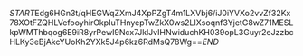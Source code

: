 $START$Edg6HGn3t/qHEGWqZXmJ4XpPZgT4m1LXVbj6/iJ0iYVXo2vvZf32Kx78XOtFZQHLVefooyhirOkpIuTHnyepTwZkX0ws2LIXsoqnf3YjetG8wZ71MESLkpWMThbqog6E9iR8yrPewI9Ncx7JklJvIHNwiduchKH039opL3Guyr2eJzzbcHLKy3eBjAkcYUoKh2YXk5J4p6kz6RdMsQ78Wg==$END$